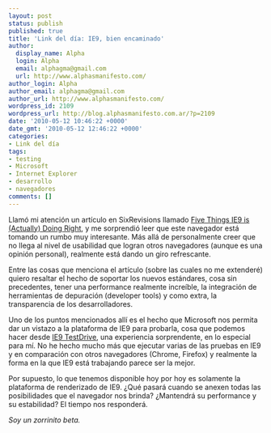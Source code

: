```yaml
---
layout: post
status: publish
published: true
title: 'Link del día: IE9, bien encaminado'
author:
  display_name: Alpha
  login: Alpha
  email: alphagma@gmail.com
  url: http://www.alphasmanifesto.com/
author_login: Alpha
author_email: alphagma@gmail.com
author_url: http://www.alphasmanifesto.com/
wordpress_id: 2109
wordpress_url: http://blog.alphasmanifesto.com.ar/?p=2109
date: '2010-05-12 10:46:22 +0000'
date_gmt: '2010-05-12 12:46:22 +0000'
categories:
- Link del día
tags:
- testing
- Microsoft
- Internet Explorer
- desarrollo
- navegadores
comments: []
---
```


Llamó mi atención un artículo en SixRevisions llamado [Five Things IE9 is (Actually) Doing Right](http://sixrevisions.com/web-development/five-things-ie9-is-actually-doing-right/), y me sorprendió leer que este navegador está tomando un rumbo muy interesante. Más allá de personalmente creer que no llega al nivel de usabilidad que logran otros navegadores (aunque es una opinión personal), realmente está dando un giro refrescante.

Entre las cosas que menciona el artículo (sobre las cuales no me extenderé) quiero resaltar el hecho de soportar los nuevos estándares, cosa sin precedentes, tener una performance realmente increíble, la integración de herramientas de depuración (developer tools) y como extra, la transparencia de los desarrolladores.

Uno de los puntos mencionados allí es el hecho que Microsoft nos permita dar un vistazo a la plataforma de IE9 para probarla, cosa que podemos hacer desde [IE9 TestDrive](http://ie.microsoft.com/testdrive/Default.html), una experiencia sorprendente, en lo especial para mí. No he hecho mucho más que ejecutar varias de las pruebas en IE9 y en comparación con otros navegadores (Chrome, Firefox) y realmente la forma en la que IE9 está trabajando parece ser la mejor.

Por supuesto, lo que tenemos disponible hoy por hoy es solamente la plataforma de renderizado de IE9.  ¿Qué pasará cuando se anexen todas las posibilidades que el navegador nos brinda?  ¿Mantendrá su performance y su estabilidad? El tiempo nos responderá.

_Soy un zorrinito beta._
